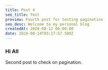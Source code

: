 ```yaml
---
title: Post 4
seo_title: Test
preview: Fourth post for testing paginatino
seo_desc: Welcome to my personal blog
createdAt: 2020-08-12 06:00:00
date: 2020-08-14T03:17:57.500Z
---
```

### Hi All

Second post to check on pagination.
